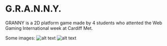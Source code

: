 # G.R.A.N.N.Y.
GRANNY is a 2D platform game made by 4 students who attented the Web Gaming International week at Cardiff Met.

Some images: 
 ![alt text](https://i.imgur.com/wd1dcbN.png)
 ![alt text](https://i.imgur.com/VogMNT6.png)
